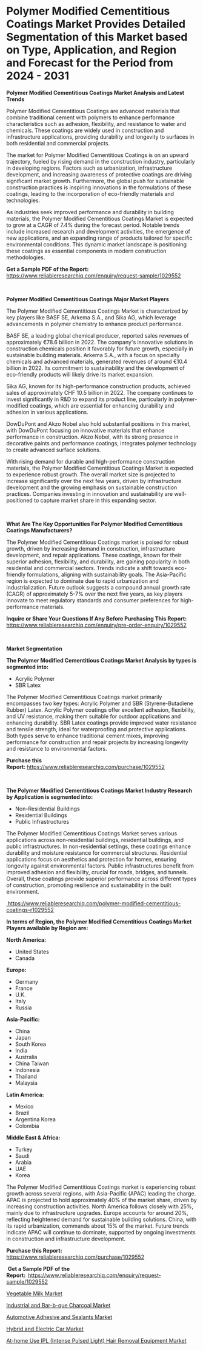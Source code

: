 <p><h1>Polymer Modified Cementitious Coatings Market Provides Detailed Segmentation of this Market based on Type, Application, and Region and Forecast for the Period from 2024 - 2031</h1></p><p><strong>Polymer Modified Cementitious Coatings Market Analysis and Latest Trends</strong></p>
<p><p>Polymer Modified Cementitious Coatings are advanced materials that combine traditional cement with polymers to enhance performance characteristics such as adhesion, flexibility, and resistance to water and chemicals. These coatings are widely used in construction and infrastructure applications, providing durability and longevity to surfaces in both residential and commercial projects.</p><p>The market for Polymer Modified Cementitious Coatings is on an upward trajectory, fueled by rising demand in the construction industry, particularly in developing regions. Factors such as urbanization, infrastructure development, and increasing awareness of protective coatings are driving significant market growth. Furthermore, the global push for sustainable construction practices is inspiring innovations in the formulations of these coatings, leading to the incorporation of eco-friendly materials and technologies.</p><p>As industries seek improved performance and durability in building materials, the Polymer Modified Cementitious Coatings Market is expected to grow at a CAGR of 7.4% during the forecast period. Notable trends include increased research and development activities, the emergence of new applications, and an expanding range of products tailored for specific environmental conditions. This dynamic market landscape is positioning these coatings as essential components in modern construction methodologies.</p></p>
<p><strong>Get a Sample PDF of the Report:&nbsp;</strong> <a href="https://www.reliableresearchiq.com/enquiry/request-sample/1029552?utm_campaign=904&utm_medium=2&utm_source=Github&utm_content=ia&utm_term=03122024&utm_id=polymer-modified-cementitious-coatings">https://www.reliableresearchiq.com/enquiry/request-sample/1029552</a></p>
<p>&nbsp;</p>
<p><strong>Polymer Modified Cementitious Coatings Major Market Players</strong></p>
<p><p>The Polymer Modified Cementitious Coatings Market is characterized by key players like BASF SE, Arkema S.A., and Sika AG, which leverage advancements in polymer chemistry to enhance product performance. </p><p>BASF SE, a leading global chemical producer, reported sales revenues of approximately €78.6 billion in 2022. The company's innovative solutions in construction chemicals position it favorably for future growth, especially in sustainable building materials. Arkema S.A., with a focus on specialty chemicals and advanced materials, generated revenues of around €10.4 billion in 2022. Its commitment to sustainability and the development of eco-friendly products will likely drive its market expansion.</p><p>Sika AG, known for its high-performance construction products, achieved sales of approximately CHF 10.5 billion in 2022. The company continues to invest significantly in R&D to expand its product line, particularly in polymer-modified coatings, which are essential for enhancing durability and adhesion in various applications.</p><p>DowDuPont and Akzo Nobel also hold substantial positions in this market, with DowDuPont focusing on innovative materials that enhance performance in construction. Akzo Nobel, with its strong presence in decorative paints and performance coatings, integrates polymer technology to create advanced surface solutions.</p><p>With rising demand for durable and high-performance construction materials, the Polymer Modified Cementitious Coatings Market is expected to experience robust growth. The overall market size is projected to increase significantly over the next few years, driven by infrastructure development and the growing emphasis on sustainable construction practices. Companies investing in innovation and sustainability are well-positioned to capture market share in this expanding sector.</p></p>
<p>&nbsp;</p>
<p><strong>What Are The Key Opportunities For Polymer Modified Cementitious Coatings Manufacturers?</strong></p>
<p><p>The Polymer Modified Cementitious Coatings market is poised for robust growth, driven by increasing demand in construction, infrastructure development, and repair applications. These coatings, known for their superior adhesion, flexibility, and durability, are gaining popularity in both residential and commercial sectors. Trends indicate a shift towards eco-friendly formulations, aligning with sustainability goals. The Asia-Pacific region is expected to dominate due to rapid urbanization and industrialization. Future outlook suggests a compound annual growth rate (CAGR) of approximately 5-7% over the next five years, as key players innovate to meet regulatory standards and consumer preferences for high-performance materials.</p></p>
<p><strong>Inquire or Share Your Questions If Any Before Purchasing This Report:</strong> <a href="https://www.reliableresearchiq.com/enquiry/pre-order-enquiry/1029552?utm_campaign=904&utm_medium=2&utm_source=Github&utm_content=ia&utm_term=03122024&utm_id=polymer-modified-cementitious-coatings">https://www.reliableresearchiq.com/enquiry/pre-order-enquiry/1029552</a></p>
<p>&nbsp;</p>
<p><strong>Market Segmentation</strong></p>
<p><strong>The Polymer Modified Cementitious Coatings Market Analysis by types is segmented into:</strong></p>
<p><ul><li>Acrylic Polymer</li><li>SBR Latex</li></ul></p>
<p><p>The Polymer Modified Cementitious Coatings market primarily encompasses two key types: Acrylic Polymer and SBR (Styrene-Butadiene Rubber) Latex. Acrylic Polymer coatings offer excellent adhesion, flexibility, and UV resistance, making them suitable for outdoor applications and enhancing durability. SBR Latex coatings provide improved water resistance and tensile strength, ideal for waterproofing and protective applications. Both types serve to enhance traditional cement mixes, improving performance for construction and repair projects by increasing longevity and resistance to environmental factors.</p></p>
<p><strong>Purchase this Report:&nbsp;</strong><a href="https://www.reliableresearchiq.com/purchase/1029552?utm_campaign=904&utm_medium=2&utm_source=Github&utm_content=ia&utm_term=03122024&utm_id=polymer-modified-cementitious-coatings">https://www.reliableresearchiq.com/purchase/1029552</a></p>
<p>&nbsp;</p>
<p><strong>The Polymer Modified Cementitious Coatings Market Industry Research by Application is segmented into:</strong></p>
<p><ul><li>Non-Residential Buildings</li><li>Residential Buildings</li><li>Public Infrastructures</li></ul></p>
<p><p>The Polymer Modified Cementitious Coatings Market serves various applications across non-residential buildings, residential buildings, and public infrastructures. In non-residential settings, these coatings enhance durability and moisture resistance for commercial structures. Residential applications focus on aesthetics and protection for homes, ensuring longevity against environmental factors. Public infrastructures benefit from improved adhesion and flexibility, crucial for roads, bridges, and tunnels. Overall, these coatings provide superior performance across different types of construction, promoting resilience and sustainability in the built environment.</p></p>
<p><a href="https://www.reliableresearchiq.com/polymer-modified-cementitious-coatings-r1029552?utm_campaign=904&utm_medium=2&utm_source=Github&utm_content=ia&utm_term=03122024&utm_id=polymer-modified-cementitious-coatings">&nbsp;https://www.reliableresearchiq.com/polymer-modified-cementitious-coatings-r1029552</a></p>
<p><strong>In terms of Region, the Polymer Modified Cementitious Coatings Market Players available by Region are:</strong></p>
<p>
    <p> <strong> North America: </strong>
        <ul>
            <li>United States</li>
            <li>Canada</li>
        </ul>
        </p> 
    <p> <strong> Europe: </strong>
        <ul>
            <li>Germany</li>
            <li>France</li>
            <li>U.K.</li>
            <li>Italy</li>
            <li>Russia</li>
        </ul>
        </p> 
    <p> <strong> Asia-Pacific: </strong>
        <ul>
            <li>China</li>
            <li>Japan</li>
            <li>South Korea</li>
            <li>India</li>
            <li>Australia</li>
            <li>China Taiwan</li>
            <li>Indonesia</li>
            <li>Thailand</li>
            <li>Malaysia</li>
        </ul>
        </p> 
    <p> <strong> Latin America: </strong>
        <ul>
            <li>Mexico</li>
            <li>Brazil</li>
            <li>Argentina Korea</li>
            <li>Colombia</li>
        </ul>
        </p> 
    <p> <strong> Middle East & Africa: </strong>
        <ul>
            <li>Turkey</li>
            <li>Saudi</li>
            <li>Arabia</li>
            <li>UAE</li>
            <li>Korea</li>
        </ul>
    </p>
    </p>
<p><p>The Polymer Modified Cementitious Coatings market is experiencing robust growth across several regions, with Asia-Pacific (APAC) leading the charge. APAC is projected to hold approximately 40% of the market share, driven by increasing construction activities. North America follows closely with 25%, mainly due to infrastructure upgrades. Europe accounts for around 20%, reflecting heightened demand for sustainable building solutions. China, with its rapid urbanization, commands about 15% of the market. Future trends indicate APAC will continue to dominate, supported by ongoing investments in construction and infrastructure development.</p></p>
<p><strong>Purchase this Report: </strong><a href="https://www.reliableresearchiq.com/purchase/1029552?utm_campaign=904&utm_medium=2&utm_source=Github&utm_content=ia&utm_term=03122024&utm_id=polymer-modified-cementitious-coatings">https://www.reliableresearchiq.com/purchase/1029552</a></p>
<p>&nbsp;<strong>Get a Sample PDF of the Report:&nbsp;&nbsp;</strong><a href="https://www.reliableresearchiq.com/enquiry/request-sample/1029552?utm_campaign=904&utm_medium=2&utm_source=Github&utm_content=ia&utm_term=03122024&utm_id=polymer-modified-cementitious-coatings">https://www.reliableresearchiq.com/enquiry/request-sample/1029552</a></p>
<p><strong></strong></p>
<p><p><a href="https://www.linkedin.com/pulse/vegetable-milk-market-report-anticipated-cagr-58-comprehensive-lu2lf?utm_campaign=904&utm_medium=2&utm_source=Github&utm_content=ia&utm_term=03122024&utm_id=polymer-modified-cementitious-coatings">Vegetable Milk Market</a></p><p><a href="https://github.com/hammelximalschid/Market-Research-Report-List-1/blob/main/industrial-and-bar-b-que-charcoal-market.md?utm_campaign=904&utm_medium=2&utm_source=Github&utm_content=ia&utm_term=03122024&utm_id=polymer-modified-cementitious-coatings">Industrial and Bar-b-que Charcoal Market</a></p><p><a href="https://github.com/antonioc6hal/Market-Research-Report-List-1/blob/main/automotive-adhesive-and-sealants-market.md?utm_campaign=904&utm_medium=2&utm_source=Github&utm_content=ia&utm_term=03122024&utm_id=polymer-modified-cementitious-coatings">Automotive Adhesive and Sealants Market</a></p><p><a href="https://www.linkedin.com/pulse/hybrid-electric-car-market-forecast-global-trends-analysis-from-waiue?utm_campaign=904&utm_medium=2&utm_source=Github&utm_content=ia&utm_term=03122024&utm_id=polymer-modified-cementitious-coatings">Hybrid and Electric Car Market</a></p><p><a href="https://issuu.com/reportprime-2/docs/at-home-use-ipl-intense-pulsed-ligh_4c51f183f5d53b?utm_campaign=904&utm_medium=2&utm_source=Github&utm_content=ia&utm_term=03122024&utm_id=polymer-modified-cementitious-coatings">At-home Use IPL (Intense Pulsed Light) Hair Removal Equipment Market</a></p></p>